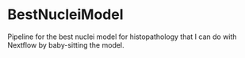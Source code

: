 # BestNucleiModel
Pipeline for the best nuclei model for histopathology that I can do with Nextflow by baby-sitting the model.
